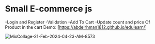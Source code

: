 # Small E-commerce js 
 -Login and Register
  -Validation
  -Add To Cart
  -Update count and price Of Product in the cart
    Demo: [https://abdelrhman1812.github.io/edulearn/]
  
![MixCollage-21-Feb-2024-04-23-AM-8573](https://github.com/abdelrhman1812/e-commerce.js/assets/133179089/5e87f06c-4b6c-4aff-888b-097ff12a3f7a)

  

